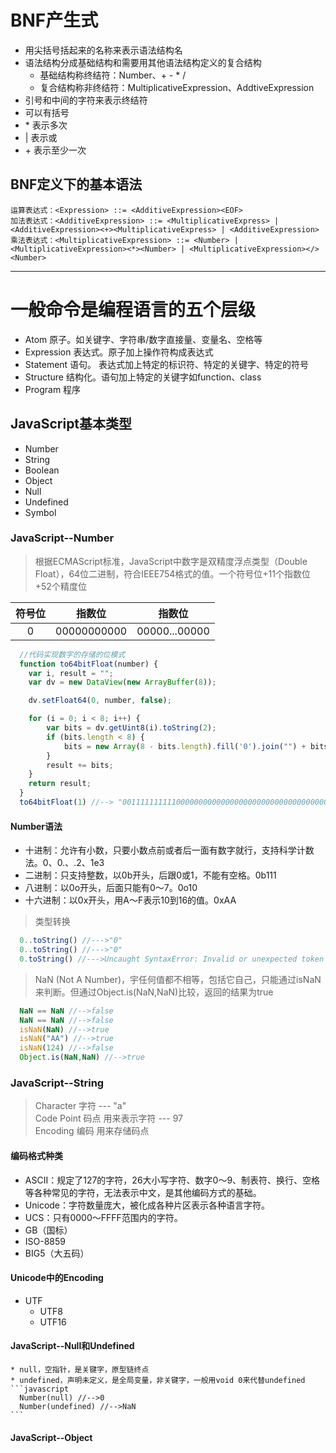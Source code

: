 # BNF产生式
  * 用尖括号括起来的名称来表示语法结构名
  * 语法结构分成基础结构和需要用其他语法结构定义的复合结构
      - 基础结构称终结符：Number、+ - * /
      - 复合结构称非终结符：MultiplicativeExpression、AddtiveExpression
  * 引号和中间的字符来表示终结符
  * 可以有括号
  * \* 表示多次 
  * | 表示或
  * \+ 表示至少一次

  
  ## BNF定义下的基本语法
    运算表达式：<Expression> ::= <AdditiveExpression><EOF>    
    加法表达式：<AdditiveExpression> ::= <MultiplicativeExpress> | <AdditiveExpression><+><MultiplicativeExpress> | <AdditiveExpression>
    乘法表达式：<MultiplicativeExpression> ::= <Number> | <MultiplicativeExpression><*><Number> | <MultiplicativeExpression></><Number>

  
  ----------------------------------------------
# 一般命令是编程语言的五个层级
  * Atom 原子。如关键字、字符串/数字直接量、变量名、空格等
  * Expression 表达式。原子加上操作符构成表达式
  * Statement 语句。 表达式加上特定的标识符、特定的关键字、特定的符号
  * Structure 结构化。语句加上特定的关键字如function、class
  * Program 程序

## JavaScript基本类型
  * Number
  * String
  * Boolean
  * Object
  * Null
  * Undefined
  * Symbol

### JavaScript--Number
  > 根据ECMAScript标准，JavaScript中数字是双精度浮点类型（Double Float），64位二进制，符合IEEE754格式的值。一个符号位+11个指数位+52个精度位    
     
|  符号位   |     指数位    |       指数位     |
| :-----:  | :----------: | :--------------:|
|    0     | 00000000000  |  00000...00000  |

```javascript
  //代码实现数字的存储的位模式
  function to64bitFloat(number) {
    var i, result = "";
    var dv = new DataView(new ArrayBuffer(8));

    dv.setFloat64(0, number, false);

    for (i = 0; i < 8; i++) {
        var bits = dv.getUint8(i).toString(2);
        if (bits.length < 8) {
            bits = new Array(8 - bits.length).fill('0').join("") + bits;
        }
        result += bits;
    }
    return result;
  }
  to64bitFloat(1) //--> "0011111111110000000000000000000000000000000000000000000000000000"
```

#### Number语法
  * 十进制：允许有小数，只要小数点前或者后一面有数字就行，支持科学计数法。0、0.、.2、1e3    
  * 二进制：只支持整数，以0b开头，后跟0或1，不能有空格。0b111
  * 八进制：以0o开头，后面只能有0～7。0o10
  * 十六进制：以0x开头，用A～F表示10到16的值。0xAA
  > 类型转换
  ```javascript
    0..toString() //--->"0"
    0..toString() //--->"0"
    0.toString() //--->Uncaught SyntaxError: Invalid or unexpected token
  ```
  > NaN (Not A Number)，宇任何值都不相等，包括它自己，只能通过isNaN来判断。但通过Object.is(NaN,NaN)比较，返回的结果为true
  ```javascript
    NaN == NaN //-->false
    NaN == NaN //-->false
    isNaN(NaN) //-->true
    isNaN("AA") //-->true
    isNaN(124) //-->false
    Object.is(NaN,NaN) //-->true
  ```   


### JavaScript--String
  > Character 字符 --- "a"    
  Code Point 码点 用来表示字符 --- 97   
  Encoding 编码 用来存储码点    

  #### 编码格式种类
  * ASCII：规定了127的字符，26大小写字符、数字0～9、制表符、换行、空格等各种常见的字符，无法表示中文，是其他编码方式的基础。
  * Unicode：字符数量庞大，被化成各种片区表示各种语言字符。
  * UCS：只有0000～FFFF范围内的字符。
  * GB（国标）
  * ISO-8859
  * BIG5（大五码）

  #### Unicode中的Encoding
  * UTF
    - UTF8
    - UTF16



  #### JavaScript--Null和Undefined
    * null，空指针，是关键字，原型链终点
    * undefined，声明未定义，是全局变量，非关键字，一般用void 0来代替undefined
    ```javascript
      Number(null) //-->0
      Number(undefined) //-->NaN
    ```


  #### JavaScript--Object
    